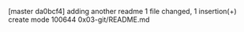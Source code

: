 [master da0bcf4] adding another readme
 1 file changed, 1 insertion(+)
 create mode 100644 0x03-git/README.md
